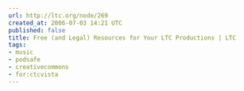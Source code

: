 ```yaml
---
url: http://ltc.org/node/269
created_at: 2006-07-03 14:21 UTC
published: false
title: Free (and Legal) Resources for Your LTC Productions | LTC
tags:
- music
- podsafe
- creativecommons
- for:ctcvista
---
```



